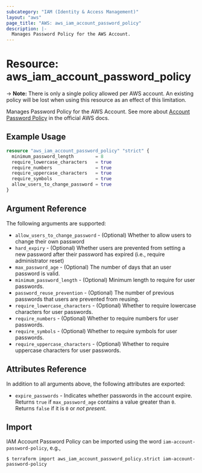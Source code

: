 ```yaml
---
subcategory: "IAM (Identity & Access Management)"
layout: "aws"
page_title: "AWS: aws_iam_account_password_policy"
description: |-
  Manages Password Policy for the AWS Account.
---
```


# Resource: aws_iam_account_password_policy

-> **Note:** There is only a single policy allowed per AWS account. An existing policy will be lost when using this resource as an effect of this limitation.

Manages Password Policy for the AWS Account.
See more about [Account Password Policy](http://docs.aws.amazon.com/IAM/latest/UserGuide/id_credentials_passwords_account-policy.html)
in the official AWS docs.

## Example Usage

```terraform
resource "aws_iam_account_password_policy" "strict" {
  minimum_password_length        = 8
  require_lowercase_characters   = true
  require_numbers                = true
  require_uppercase_characters   = true
  require_symbols                = true
  allow_users_to_change_password = true
}
```

## Argument Reference

The following arguments are supported:

* `allow_users_to_change_password` - (Optional) Whether to allow users to change their own password
* `hard_expiry` - (Optional) Whether users are prevented from setting a new password after their password has expired (i.e., require administrator reset)
* `max_password_age` - (Optional) The number of days that an user password is valid.
* `minimum_password_length` - (Optional) Minimum length to require for user passwords.
* `password_reuse_prevention` - (Optional) The number of previous passwords that users are prevented from reusing.
* `require_lowercase_characters` - (Optional) Whether to require lowercase characters for user passwords.
* `require_numbers` - (Optional) Whether to require numbers for user passwords.
* `require_symbols` - (Optional) Whether to require symbols for user passwords.
* `require_uppercase_characters` - (Optional) Whether to require uppercase characters for user passwords.

## Attributes Reference

In addition to all arguments above, the following attributes are exported:

* `expire_passwords` - Indicates whether passwords in the account expire. Returns `true` if `max_password_age` contains a value greater than `0`. Returns `false` if it is `0` or _not present_.

## Import

IAM Account Password Policy can be imported using the word `iam-account-password-policy`, e.g.,

```
$ terraform import aws_iam_account_password_policy.strict iam-account-password-policy
```
